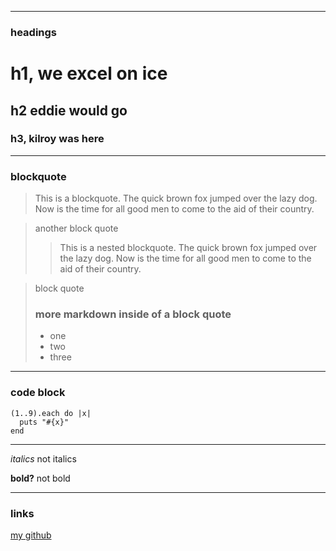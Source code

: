 * * *
### headings
# h1, we excel on ice
## h2 eddie would go
### h3, kilroy was here

* * *
### blockquote
> This is a blockquote. The quick brown fox jumped over the lazy dog. Now is the time for all good men to come to the aid of their country.

> another block quote
>> This is a nested blockquote. The quick brown fox jumped over the lazy dog. Now is the time for all good men to come to the aid of their country.


> block quote
> ### more markdown inside of a block quote
> * one
> * two
> * three

* * *

### code block
    (1..9).each do |x|
      puts "#{x}"  
    end

* * *
*italics* not italics

__bold?__ not bold


* * *
### links
[my github](http://github.com/markhaskamp)
